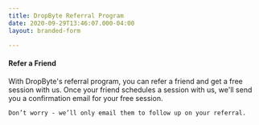 ```yaml
---
title: DropByte Referral Program
date: 2020-09-29T13:46:07.000-04:00
layout: branded-form

---
```

#### Refer a Friend

With DropByte's referral program, you can refer a friend and get a free session with us. Once your friend schedules a session with us, we'll send you a confirmation email for your free session.

`Don’t worry - we’ll only email them to follow up on your referral.`